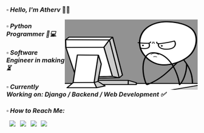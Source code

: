 ### ▫️ <em> Hello, I'm Atherv </em> 🤘🏻 

<div>
<img width=350px height=185px align="right" src="https://github.com/ColonelAVP/ColonelAVP/blob/master/computer-meme-2-600x400.jpg" />
  </div>

### <em> ▫️ Python Programmer 🐍💻
### <em> ▫️ Software Engineer in making </em> ⏳
### <em> ▫️ Currently Working on: Django / Backend / Web Development </em> ✅
### <em> ▫️ How to Reach Me: </em>
   &nbsp; [<img height="25" src="https://img.shields.io/badge/twitter-%231DA1F2.svg?&style=for-the-badge&logo=twitter&logoColor=black" />](https://twitter.com/ColonelAVP_)
&nbsp; [<img height="25" src="https://img.shields.io/badge/Facebook-1877F2?style=for-the-badge&logo=facebook&logoColor=black" />](https://www.facebook.com/atherv.v.patil/)
&nbsp; [<img height="25" src="https://img.shields.io/badge/Instagram-B80C31?style=for-the-badge&logo=instagram&logoColor=black" />](https://www.instagram.com/athervvpatil/)
&nbsp; [<img height="25" src="https://img.shields.io/badge/linkedin-blue.svg?&style=for-the-badge&logo=linkedin&logoColor=black" />](https://www.linkedin.com/in/atherv-patil-4a86691b1/)
